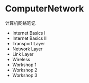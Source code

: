 # ComputerNetwork

计算机网络笔记

*   Internet Basics I
*   Internet Basics II
*   Transport Layer
*   Network Layer
*   Link Layer
*   Wireless
*   Workshop 1
*   Workshop 2
*   Workshop 3

